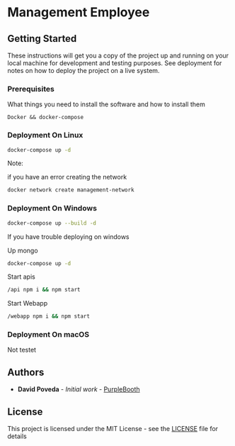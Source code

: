 # Management Employee
## Getting Started

These instructions will get you a copy of the project up and running on your local machine for development and testing purposes. See deployment for notes on how to deploy the project on a live system.

### Prerequisites

What things you need to install the software and how to install them

```
Docker && docker-compose 
```


### Deployment On Linux

```bash
docker-compose up -d
```
Note:

if you have an error creating the network


```bash
docker network create management-network
```
### Deployment On Windows

```bash
docker-compose up --build -d
```

If you have trouble deploying on windows 

Up mongo
```bash
docker-compose up -d
```

Start apis
```bash
/api npm i && npm start
```

Start Webapp
```bash
/webapp npm i && npm start
```

### Deployment On macOS

Not testet


## Authors

* **David Poveda** - *Initial work* - [PurpleBooth](https://github.com/shurdev)

## License

This project is licensed under the MIT License - see the [LICENSE](LICENSE) file for details